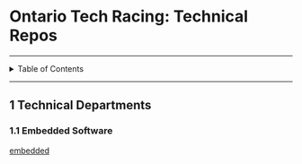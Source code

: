 # Ontario Tech Racing: Technical Repos

---

<details markdown="1">
  <summary>Table of Contents</summary>

- [1 Technical Departments](#1-technical-departments)
    - [1.1 Embedded Software](#11-embedded-software)

</details>

---

## 1 Technical Departments

### 1.1 Embedded Software

[embedded](embedded)
